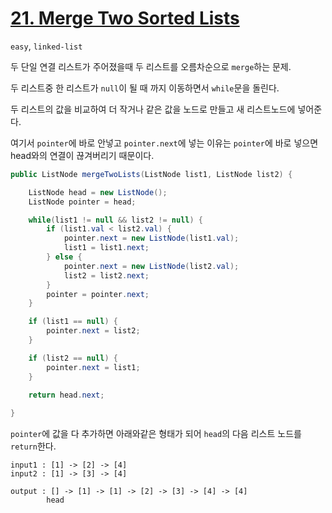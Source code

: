 # [21. Merge Two Sorted Lists](https://leetcode.com/problems/merge-two-sorted-lists/)

```easy```, ```linked-list```

두 단일 연결 리스트가 주어졌을때 두 리스트를 오름차순으로 `merge`하는 문제.

두 리스트중 한 리스트가 `null`이 될 때 까지 이동하면서 `while`문을 돌린다.

두 리스트의 값을 비교하여 더 작거나 같은 값을 노드로 만들고 새 리스트노드에 넣어준다.

여기서 `pointer`에 바로 안넣고 `pointer.next`에 넣는 이유는 `pointer`에 바로 넣으면 head와의 연결이 끊겨버리기 때문이다.

```java
public ListNode mergeTwoLists(ListNode list1, ListNode list2) {

    ListNode head = new ListNode();
    ListNode pointer = head;

    while(list1 != null && list2 != null) {
        if (list1.val < list2.val) {
            pointer.next = new ListNode(list1.val);
            list1 = list1.next;
        } else {
            pointer.next = new ListNode(list2.val);
            list2 = list2.next;
        }
        pointer = pointer.next;
    }

    if (list1 == null) {
        pointer.next = list2;
    }

    if (list2 == null) {
        pointer.next = list1;
    }

    return head.next;
    
}
```

`pointer`에 값을 다 추가하면 아래와같은 형태가 되어 `head`의 다음 리스트 노드를 `return`한다.

```
input1 : [1] -> [2] -> [4]
input2 : [1] -> [3] -> [4]
        
output : [] -> [1] -> [1] -> [2] -> [3] -> [4] -> [4]
        head
```


